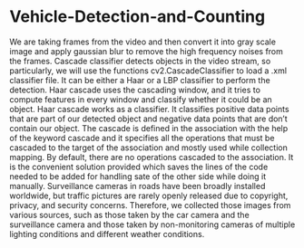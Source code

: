 # Vehicle-Detection-and-Counting
We are taking frames from the video and then convert it into gray scale image and apply 
gaussian blur to remove the high frequency noises from the frames.
Cascade classifier detects objects in the video stream, so particularly, we will use the 
functions cv2.CascadeClassifier to load a .xml classifier file. It can be either a Haar or a 
LBP classifier to perform the detection.
Haar cascade uses the cascading window, and it tries to compute features in
every window and classify whether it could be an object.
Haar cascade works as a classifier. It classifies positive data points that are part
of our detected object and negative data points that are don’t contain our object.
The cascade is defined in the association with the help of the keyword cascade
and it specifies all the operations that must be cascaded to the target of the
association and mostly used while collection mapping. By default, there are no
operations cascaded to the association. It is the convenient solution provided
which saves the lines of the code needed to be added for handling sate of the
other side while doing it manually.
Surveillance cameras in roads have been broadly installed worldwide, but traffic
pictures are rarely openly released due to copyright, privacy, and security
concerns. Therefore, we collected those images from various sources, such as
those taken by the car camera and the surveillance camera and those taken by
non-monitoring cameras of multiple lighting conditions and different weather
conditions.
